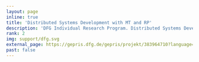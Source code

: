 ```yaml
---
layout: page
inline: true
title: 'Distributed Systems Development with MT and RP'
description: 'DFG Individual Research Program. Distributed Systems Development with Multitier Reactive Programming. High-level language abstractions for developing distributed software systems.'
rank: 2
img: support/dfg.svg
external_page: https://gepris.dfg.de/gepris/projekt/383964710?language=en
past: false
---
```

